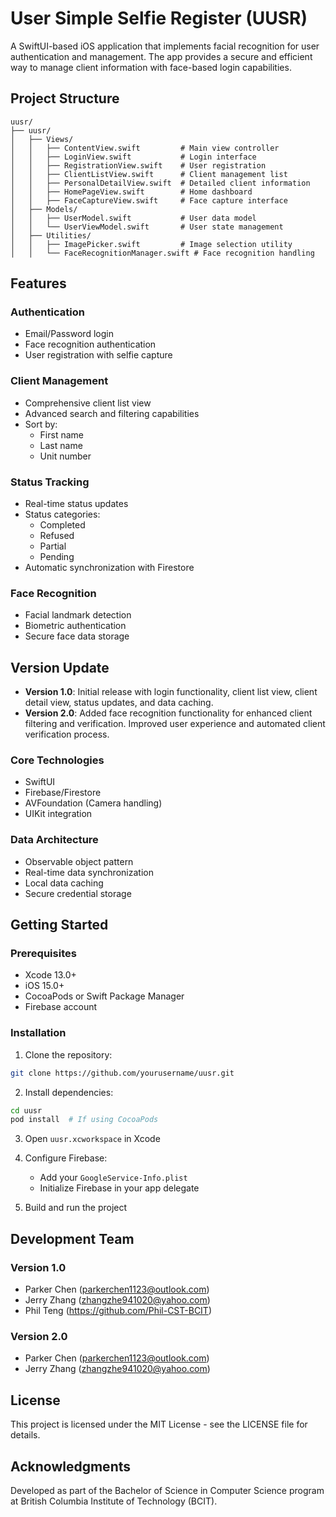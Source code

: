 # User Simple Selfie Register (UUSR)

A SwiftUI-based iOS application that implements facial recognition for user authentication and management. The app provides a secure and efficient way to manage client information with face-based login capabilities.

## Project Structure

```
uusr/
├── uusr/
│   ├── Views/
│   │   ├── ContentView.swift         # Main view controller
│   │   ├── LoginView.swift           # Login interface
│   │   ├── RegistrationView.swift    # User registration
│   │   ├── ClientListView.swift      # Client management list
│   │   ├── PersonalDetailView.swift  # Detailed client information
│   │   ├── HomePageView.swift        # Home dashboard
│   │   ├── FaceCaptureView.swift     # Face capture interface
│   ├── Models/
│   │   ├── UserModel.swift           # User data model
│   │   └── UserViewModel.swift       # User state management
│   ├── Utilities/
│   │   ├── ImagePicker.swift         # Image selection utility
│   │   └── FaceRecognitionManager.swift # Face recognition handling
```

## Features

### Authentication
- Email/Password login
- Face recognition authentication
- User registration with selfie capture

### Client Management
- Comprehensive client list view
- Advanced search and filtering capabilities
- Sort by:
  - First name
  - Last name
  - Unit number

### Status Tracking
- Real-time status updates
- Status categories:
  - Completed
  - Refused
  - Partial
  - Pending
- Automatic synchronization with Firestore

### Face Recognition
- Facial landmark detection
- Biometric authentication
- Secure face data storage

## Version Update
- **Version 1.0**: Initial release with login functionality, client list view, client detail view, status updates, and data caching.
- **Version 2.0**: Added face recognition functionality for enhanced client filtering and verification. Improved user experience and automated client verification process.

### Core Technologies
- SwiftUI
- Firebase/Firestore
- AVFoundation (Camera handling)
- UIKit integration

### Data Architecture
- Observable object pattern
- Real-time data synchronization
- Local data caching
- Secure credential storage

## Getting Started

### Prerequisites
- Xcode 13.0+
- iOS 15.0+
- CocoaPods or Swift Package Manager
- Firebase account

### Installation

1. Clone the repository:
```bash
git clone https://github.com/yourusername/uusr.git
```

2. Install dependencies:
```bash
cd uusr
pod install  # If using CocoaPods
```

3. Open `uusr.xcworkspace` in Xcode

4. Configure Firebase:
   - Add your `GoogleService-Info.plist`
   - Initialize Firebase in your app delegate

5. Build and run the project

## Development Team

### Version 1.0
- Parker Chen (parkerchen1123@outlook.com)
- Jerry Zhang (zhangzhe941020@yahoo.com)
- Phil Teng (https://github.com/Phil-CST-BCIT)

### Version 2.0
- Parker Chen (parkerchen1123@outlook.com)
- Jerry Zhang (zhangzhe941020@yahoo.com)

## License

This project is licensed under the MIT License - see the LICENSE file for details.

## Acknowledgments

Developed as part of the Bachelor of Science in Computer Science program at British Columbia Institute of Technology (BCIT).
